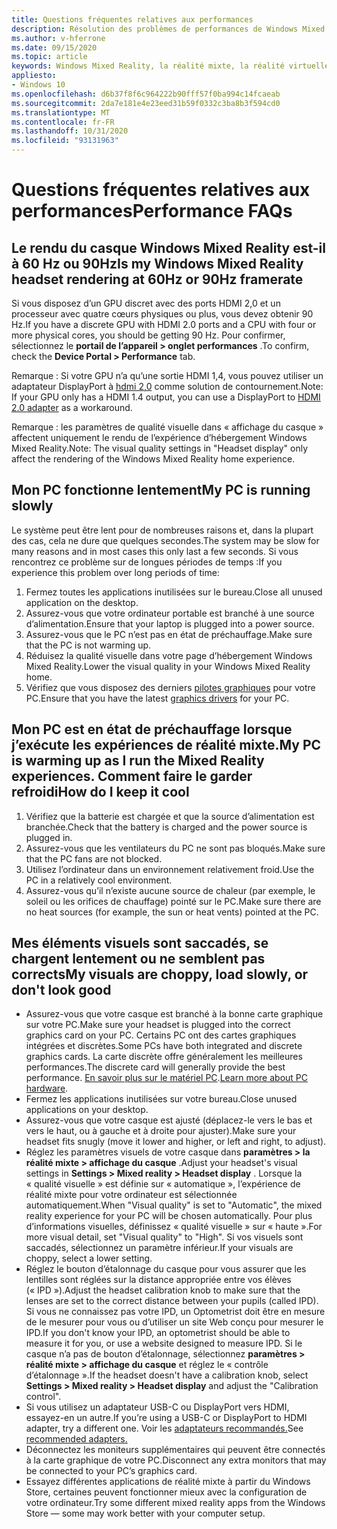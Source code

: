 ```yaml
---
title: Questions fréquentes relatives aux performances
description: Résolution des problèmes de performances de Windows Mixed realisation qui va au-delà de notre documentation de support technique standard.
ms.author: v-hferrone
ms.date: 09/15/2020
ms.topic: article
keywords: Windows Mixed Reality, la réalité mixte, la réalité virtuelle, VR, MR, dépannage, erreurs, aide, support, performances
appliesto:
- Windows 10
ms.openlocfilehash: d6b37f8f6c964222b90fff57f0ba994c14fcaeab
ms.sourcegitcommit: 2da7e181e4e23eed31b59f0332c3ba8b3f594cd0
ms.translationtype: MT
ms.contentlocale: fr-FR
ms.lasthandoff: 10/31/2020
ms.locfileid: "93131963"
---
```

# <a name="performance-faqs"></a><span data-ttu-id="0a859-104">Questions fréquentes relatives aux performances</span><span class="sxs-lookup"><span data-stu-id="0a859-104">Performance FAQs</span></span>

## <a name="is-my-windows-mixed-reality-headset-rendering-at-60hz-or-90hz-framerate"></a><span data-ttu-id="0a859-105">Le rendu du casque Windows Mixed Reality est-il à 60 Hz ou 90Hz</span><span class="sxs-lookup"><span data-stu-id="0a859-105">Is my Windows Mixed Reality headset rendering at 60Hz or 90Hz framerate</span></span>

<span data-ttu-id="0a859-106">Si vous disposez d’un GPU discret avec des ports HDMI 2,0 et un processeur avec quatre cœurs physiques ou plus, vous devez obtenir 90 Hz.</span><span class="sxs-lookup"><span data-stu-id="0a859-106">If you have a discrete GPU with HDMI 2.0 ports and a CPU with four or more physical cores, you should be getting 90 Hz.</span></span> <span data-ttu-id="0a859-107">Pour confirmer, sélectionnez le **portail de l’appareil > onglet performances** .</span><span class="sxs-lookup"><span data-stu-id="0a859-107">To confirm, check the **Device Portal > Performance** tab.</span></span>

<span data-ttu-id="0a859-108">Remarque : Si votre GPU n’a qu’une sortie HDMI 1,4, vous pouvez utiliser un adaptateur DisplayPort à [hdmi 2,0](recommended-adapters-for-windows-mixed-reality-capable-pcs.md) comme solution de contournement.</span><span class="sxs-lookup"><span data-stu-id="0a859-108">Note: If your GPU only has a HDMI 1.4 output, you can use a DisplayPort to [HDMI 2.0 adapter](recommended-adapters-for-windows-mixed-reality-capable-pcs.md) as a workaround.</span></span>

<span data-ttu-id="0a859-109">Remarque : les paramètres de qualité visuelle dans « affichage du casque » affectent uniquement le rendu de l’expérience d’hébergement Windows Mixed Reality.</span><span class="sxs-lookup"><span data-stu-id="0a859-109">Note: The visual quality settings in "Headset display" only affect the rendering of the Windows Mixed Reality home experience.</span></span>

## <a name="my-pc-is-running-slowly"></a><span data-ttu-id="0a859-110">Mon PC fonctionne lentement</span><span class="sxs-lookup"><span data-stu-id="0a859-110">My PC is running slowly</span></span>

<span data-ttu-id="0a859-111">Le système peut être lent pour de nombreuses raisons et, dans la plupart des cas, cela ne dure que quelques secondes.</span><span class="sxs-lookup"><span data-stu-id="0a859-111">The system may be slow for many reasons and in most cases this only last a few seconds.</span></span> <span data-ttu-id="0a859-112">Si vous rencontrez ce problème sur de longues périodes de temps :</span><span class="sxs-lookup"><span data-stu-id="0a859-112">If you experience this problem over long periods of time:</span></span>

1. <span data-ttu-id="0a859-113">Fermez toutes les applications inutilisées sur le bureau.</span><span class="sxs-lookup"><span data-stu-id="0a859-113">Close all unused application on the desktop.</span></span>
2. <span data-ttu-id="0a859-114">Assurez-vous que votre ordinateur portable est branché à une source d’alimentation.</span><span class="sxs-lookup"><span data-stu-id="0a859-114">Ensure that your laptop is plugged into a power source.</span></span>
3. <span data-ttu-id="0a859-115">Assurez-vous que le PC n’est pas en état de préchauffage.</span><span class="sxs-lookup"><span data-stu-id="0a859-115">Make sure that the PC is not warming up.</span></span>
4. <span data-ttu-id="0a859-116">Réduisez la qualité visuelle dans votre page d’hébergement Windows Mixed Reality.</span><span class="sxs-lookup"><span data-stu-id="0a859-116">Lower the visual quality in your Windows Mixed Reality home.</span></span>
5. <span data-ttu-id="0a859-117">Vérifiez que vous disposez des derniers [pilotes graphiques](other-questions.md#my-graphics-driver-isnt-supported-im-getting-graphics-driver-failure-errors) pour votre PC.</span><span class="sxs-lookup"><span data-stu-id="0a859-117">Ensure that you have the latest [graphics drivers](other-questions.md#my-graphics-driver-isnt-supported-im-getting-graphics-driver-failure-errors) for your PC.</span></span>

## <a name="my-pc-is-warming-up-as-i-run-the-mixed-reality-experiences-how-do-i-keep-it-cool"></a><span data-ttu-id="0a859-118">Mon PC est en état de préchauffage lorsque j’exécute les expériences de réalité mixte.</span><span class="sxs-lookup"><span data-stu-id="0a859-118">My PC is warming up as I run the Mixed Reality experiences.</span></span> <span data-ttu-id="0a859-119">Comment faire le garder refroidi</span><span class="sxs-lookup"><span data-stu-id="0a859-119">How do I keep it cool</span></span>

1. <span data-ttu-id="0a859-120">Vérifiez que la batterie est chargée et que la source d’alimentation est branchée.</span><span class="sxs-lookup"><span data-stu-id="0a859-120">Check that the battery is charged and the power source is plugged in.</span></span>
2. <span data-ttu-id="0a859-121">Assurez-vous que les ventilateurs du PC ne sont pas bloqués.</span><span class="sxs-lookup"><span data-stu-id="0a859-121">Make sure that the PC fans are not blocked.</span></span>
3. <span data-ttu-id="0a859-122">Utilisez l’ordinateur dans un environnement relativement froid.</span><span class="sxs-lookup"><span data-stu-id="0a859-122">Use the PC in a relatively cool environment.</span></span>
4. <span data-ttu-id="0a859-123">Assurez-vous qu’il n’existe aucune source de chaleur (par exemple, le soleil ou les orifices de chauffage) pointé sur le PC.</span><span class="sxs-lookup"><span data-stu-id="0a859-123">Make sure there are no heat sources (for example, the sun or heat vents) pointed at the PC.</span></span>

## <a name="my-visuals-are-choppy-load-slowly-or-dont-look-good"></a><span data-ttu-id="0a859-124">Mes éléments visuels sont saccadés, se chargent lentement ou ne semblent pas corrects</span><span class="sxs-lookup"><span data-stu-id="0a859-124">My visuals are choppy, load slowly, or don't look good</span></span>

* <span data-ttu-id="0a859-125">Assurez-vous que votre casque est branché à la bonne carte graphique sur votre PC.</span><span class="sxs-lookup"><span data-stu-id="0a859-125">Make sure your headset is plugged into the correct graphics card on your PC.</span></span> <span data-ttu-id="0a859-126">Certains PC ont des cartes graphiques intégrées et discrètes.</span><span class="sxs-lookup"><span data-stu-id="0a859-126">Some PCs have both integrated and discrete graphics cards.</span></span> <span data-ttu-id="0a859-127">La carte discrète offre généralement les meilleures performances.</span><span class="sxs-lookup"><span data-stu-id="0a859-127">The discrete card will generally provide the best performance.</span></span> <span data-ttu-id="0a859-128">[En savoir plus sur le matériel PC](windows-mixed-reality-minimum-pc-hardware-compatibility-guidelines.md).</span><span class="sxs-lookup"><span data-stu-id="0a859-128">[Learn more about PC hardware](windows-mixed-reality-minimum-pc-hardware-compatibility-guidelines.md).</span></span>
* <span data-ttu-id="0a859-129">Fermez les applications inutilisées sur votre bureau.</span><span class="sxs-lookup"><span data-stu-id="0a859-129">Close unused applications on your desktop.</span></span>
* <span data-ttu-id="0a859-130">Assurez-vous que votre casque est ajusté (déplacez-le vers le bas et vers le haut, ou à gauche et à droite pour ajuster).</span><span class="sxs-lookup"><span data-stu-id="0a859-130">Make sure your headset fits snugly (move it lower and higher, or left and right, to adjust).</span></span>
* <span data-ttu-id="0a859-131">Réglez les paramètres visuels de votre casque dans **paramètres > la réalité mixte > affichage du casque** .</span><span class="sxs-lookup"><span data-stu-id="0a859-131">Adjust your headset's visual settings in **Settings > Mixed reality > Headset display** .</span></span> <span data-ttu-id="0a859-132">Lorsque la « qualité visuelle » est définie sur « automatique », l’expérience de réalité mixte pour votre ordinateur est sélectionnée automatiquement.</span><span class="sxs-lookup"><span data-stu-id="0a859-132">When "Visual quality" is set to "Automatic", the mixed reality experience for your PC will be chosen automatically.</span></span> <span data-ttu-id="0a859-133">Pour plus d’informations visuelles, définissez « qualité visuelle » sur « haute ».</span><span class="sxs-lookup"><span data-stu-id="0a859-133">For more visual detail, set "Visual quality" to "High".</span></span> <span data-ttu-id="0a859-134">Si vos visuels sont saccadés, sélectionnez un paramètre inférieur.</span><span class="sxs-lookup"><span data-stu-id="0a859-134">If your visuals are choppy, select a lower setting.</span></span>
* <span data-ttu-id="0a859-135">Réglez le bouton d’étalonnage du casque pour vous assurer que les lentilles sont réglées sur la distance appropriée entre vos élèves (« IPD »).</span><span class="sxs-lookup"><span data-stu-id="0a859-135">Adjust the headset calibration knob to make sure that the lenses are set to the correct distance between your pupils (called IPD).</span></span> <span data-ttu-id="0a859-136">Si vous ne connaissez pas votre IPD, un Optometrist doit être en mesure de le mesurer pour vous ou d’utiliser un site Web conçu pour mesurer le IPD.</span><span class="sxs-lookup"><span data-stu-id="0a859-136">If you don't know your IPD, an optometrist should be able to measure it for you, or use a website designed to measure IPD.</span></span> <span data-ttu-id="0a859-137">Si le casque n’a pas de bouton d’étalonnage, sélectionnez **paramètres > réalité mixte > affichage du casque** et réglez le « contrôle d’étalonnage ».</span><span class="sxs-lookup"><span data-stu-id="0a859-137">If the headset doesn't have a calibration knob, select **Settings > Mixed reality > Headset display** and adjust the "Calibration control".</span></span>
* <span data-ttu-id="0a859-138">Si vous utilisez un adaptateur USB-C ou DisplayPort vers HDMI, essayez-en un autre.</span><span class="sxs-lookup"><span data-stu-id="0a859-138">If you’re using a USB-C or DisplayPort to HDMI adapter, try a different one.</span></span> <span data-ttu-id="0a859-139">Voir les [adaptateurs recommandés.](recommended-adapters-for-windows-mixed-reality-capable-pcs.md)</span><span class="sxs-lookup"><span data-stu-id="0a859-139">See [recommended adapters.](recommended-adapters-for-windows-mixed-reality-capable-pcs.md)</span></span>
* <span data-ttu-id="0a859-140">Déconnectez les moniteurs supplémentaires qui peuvent être connectés à la carte graphique de votre PC.</span><span class="sxs-lookup"><span data-stu-id="0a859-140">Disconnect any extra monitors that may be connected to your PC’s graphics card.</span></span>
* <span data-ttu-id="0a859-141">Essayez différentes applications de réalité mixte à partir du Windows Store, certaines peuvent fonctionner mieux avec la configuration de votre ordinateur.</span><span class="sxs-lookup"><span data-stu-id="0a859-141">Try some different mixed reality apps from the Windows Store — some may work better with your computer setup.</span></span>

